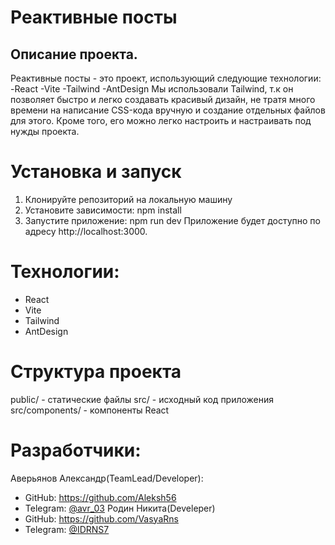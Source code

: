 # Реактивные посты
## Описание проекта.
Реактивные посты - это проект, использующий следующие технологии:
-React
-Vite
-Tailwind
-AntDesign
Мы использовали Tailwind, т.к он позволяет быстро и легко создавать красивый дизайн, не тратя много времени на написание CSS-кода вручную и создание отдельных файлов для этого. Кроме того, его можно легко настроить и настраивать под нужды проекта.
# Установка и запуск
1. Клонируйте репозиторий на локальную машину
2. Установите зависимости: npm install
3. Запустите приложение: npm run dev
Приложение будет доступно по адресу http://localhost:3000.
# Технологии:
- React
- Vite
- Tailwind
- AntDesign
# Структура проекта
public/ - статические файлы
src/ - исходный код приложения
src/components/ - компоненты React
# Разработчики:
Аверьянов Александр(TeamLead/Developer):
- GitHub: https://github.com/Aleksh56
- Telegram: [@avr_03](https://t.me/avr_03)
Родин Никита(Develeper)
- GitHub: https://github.com/VasyaRns
- Telegram: [@IDRNS7](https://t.me/IDRNS7)


